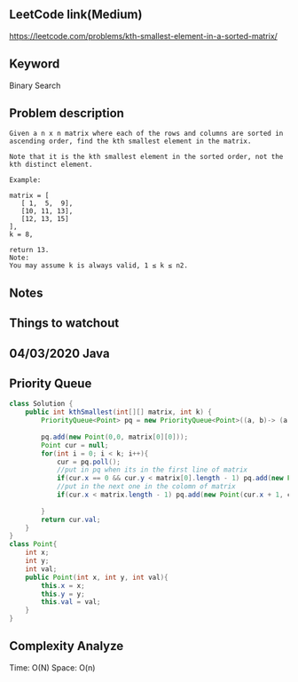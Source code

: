 ## LeetCode link(Medium)
https://leetcode.com/problems/kth-smallest-element-in-a-sorted-matrix/

## Keyword
Binary Search

## Problem description
```
Given a n x n matrix where each of the rows and columns are sorted in ascending order, find the kth smallest element in the matrix.

Note that it is the kth smallest element in the sorted order, not the kth distinct element.

Example:

matrix = [
   [ 1,  5,  9],
   [10, 11, 13],
   [12, 13, 15]
],
k = 8,

return 13.
Note:
You may assume k is always valid, 1 ≤ k ≤ n2.
```



## Notes


## Things to watchout

## 04/03/2020 Java
## Priority Queue
```java
class Solution {
    public int kthSmallest(int[][] matrix, int k) {
        PriorityQueue<Point> pq = new PriorityQueue<Point>((a, b)-> (a.val - b.val));
        
        pq.add(new Point(0,0, matrix[0][0]));
        Point cur = null;
        for(int i = 0; i < k; i++){
            cur = pq.poll();
            //put in pq when its in the first line of matrix
            if(cur.x == 0 && cur.y < matrix[0].length - 1) pq.add(new Point(0, cur.y + 1, matrix[0][cur.y + 1]));
            //put in the next one in the colomn of matrix
            if(cur.x < matrix.length - 1) pq.add(new Point(cur.x + 1, cur.y,matrix[cur.x + 1][cur.y]));
            
        }
        return cur.val;
    }
}
class Point{
    int x;
    int y;
    int val;
    public Point(int x, int y, int val){
        this.x = x;
        this.y = y;
        this.val = val;
    }
}

```
## Complexity Analyze
Time: O(N)
Space: O(n)